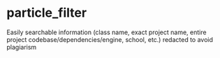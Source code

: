 # particle_filter
Easily searchable information (class name, exact project name, entire project codebase/dependencies/engine, school, etc.) redacted to avoid plagiarism
